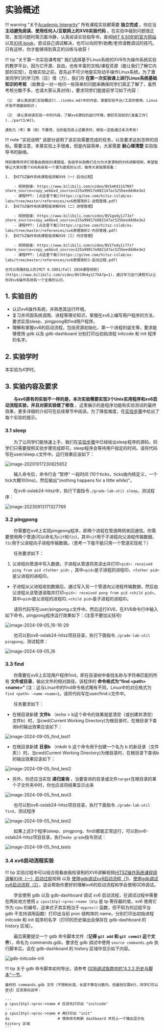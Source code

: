 
# 实验概述

!!! warning "关于[Academic Intergrity](https://integrity.mit.edu/)"
    所有课程实验都需要 **独立完成** 。你应当 **主动避免阅读、使用任何人/互联网上的XV6实验代码** 。在实验中碰到问题很正常，发现问题时需沉着冷静，认真阅读实验指导书，查阅[MIT 6.S081的官方网站](https://pdos.csail.mit.edu/6.828/2024/index.html)以及[XV6 book](https://pdos.csail.mit.edu/6.828/2024/xv6/book-riscv-rev4.pdf)，尝试自己调试解决，也可以向同学/助教/老师请教调试的技巧。只有这样，你才能够得到真正的训练与收获！

!!! tip "关于第一次实验课考核"
    我们选择基于Linux系统的XV6作为操作系统实验的教学平台，因为它开源、自由，也有丰富的文档/课程资源（能让我们了解它内部的实现）。在做实验之前，首先必不可少地是实际动手操作Linux系统。为了激发同学们的学习热（压）情（力），我们将 **在第一次实验课上进行Linux系统基础知识的考核** （助教会一对一地问一些简单的问题来确保同学们真正了解了，虽然考核分数不多，也请大家认真对待），要求同学们能提前学习如下内容：

    （1） 请认真阅读[实验概述](../index.md)中的内容，掌握实验平台/工具的使用、Linux开发环境基础知识；
    
    （2） 请认真阅读实验一中的内容，了解xv6源码的运行环境，做好实验前的[准备工作](../part3/#2)。
    
    遇到凡（考）事（核）不要慌，当你能完成上述要求时，相信一定能通过本次考核! 


!!! note "实验说明"
    该部分说明了该实验需要完成的任务，以及要求达到怎样的目标。需要注意，本章实验上手很难，但是内容简单，大家需要 **耐心理清楚** 实验指导书的脉络。

    特别推荐同学们观看由我校OS课题组、各级学长助教们合力为大家录制的XV6讲解视频，希望能够让大家对整个XV6系统有一个更为直观的认识，推荐大家按需观看：
    
    1. 【HITSZ操作系统课程组讲解XV6（一）启动过程】 			 
    
    	- 视频链接: https://www.bilibili.com/video/BV1mK411S7N9?share_source=copy_web&vd_source=225a99017e082147ac525beeddd6e3e2
    	- 课程PPT: [点这里下载](https://gitee.com/hitsz-cslab/os-labs/tree/master/references/xv6原理简析1-进程管理.pdf)
    2. 【HITSZ操作系统课程组讲解XV6（二）进程管理】 
    
    	- 视频链接: https://www.bilibili.com/video/BV1ge4y1J7Je?share_source=copy_web&vd_source=225a99017e082147ac525beeddd6e3e2
    	- 课程PPT: [点这里下载](https://gitee.com/hitsz-cslab/os-labs/tree/master/references/xv6原理简析2-内存管理.pdf)
    3. 【HITSZ操作系统课程组讲解XV6（三）内存管理】 
    
    	- 视频链接: https://www.bilibili.com/video/BV1Te4y1i77z?share_source=copy_web&vd_source=225a99017e082147ac525beeddd6e3e2
    	- 课程PPT: [点这里下载](https://gitee.com/hitsz-cslab/os-labs/tree/master/references/xv6原理简析3-启动过程.pdf)
    
    也可以观看B站上的[MIT 6.S081/Fall 2020课程视频](https://www.bilibili.com/video/BV19k4y1C7kA?p=1)，通过学习这门课程可以让你对xv6操作系统有一个全面的认识。

## 1.  实验目的

- 认识xv6操作系统，并熟悉其运行环境。
- 复习并巩固系统调用、进程等理论知识，掌握在xv6上编写用户程序的方法，要求实现sleep、pingpong和find用户程序。
- 理解和掌握xv6的启动流程，包括资源初始化、第一个进程的诞生等，要求能够使用 gdb 以及 gdb-dashboard 分别打印出初始进程 initcode 和 init 程序的名字。
 
## 2.  实验学时

本实验为4学时。

## 3.  实验内容及要求

&emsp;&emsp;**与xv6原有的实验不一样的是，本次实验需要实现3个Unix实用程序和xv6启动流程实验，并且对原实验做了修改** 。这里展示的是程序功能和实验测试的最终效果，更多详细的介绍可在后续章节中阅读。为了降低难度，在[实验步骤](../part3/)中给出了每个实验的提示。

### 3.1 sleep

&emsp;&emsp;为了让同学们能快速上手，我们在[实验步骤](../part3/)中已经给出sleep程序的源码，同学们只需要按照实验步骤完成即可。sleep程序会等待用户指定的时间。请将代码写在user/sleep.c文件中。运行效果应该如下：

![image-20201017230825652](part1.assets/image-20201017230825652.png)

&emsp;&emsp;输入命令后，命令行会 ”暂停“ 一段时间 (10个ticks，ticks由内核定义，一个tick大概100ms)，然后输出"(nothing happens for a little while)"。

&emsp;&emsp;在xv6-oslab24-hitsz中，执行下面指令`./grade-lab-util sleep`，测试程序：

![image-20230913171327769](part1.assets/image-20230913171327769.png)

### 3.2 pingpong

&emsp;&emsp;你需要在xv6上实现pingpong程序，即两个进程在管道两侧来回通信。你需要使用两个管道(可以命名为`c2f`和`f2c`)，其中`c2f`用于子进程向父进程传输数据，`f2c`用于父进程向子进程传输数据。（思考一下能不能只用一个管道实现呢？）

&emsp;&emsp;任务要求如下：

1. 父进程向管道中写入数据，子进程从管道将其读出并打印`<pid>: received ping from pid <father pid>` ，其中`<pid>`是子进程的进程ID，`<father pid>`是父进程的进程ID。

- 子进程从父进程收到数据后，通过写入另一个管道向父进程传输数据，然后由父进程从该管道读取并打印`<pid>: received pong from pid <child pid>`，其中`<pid>`是父进程的进程ID, `<child pid>`是子进程的进程ID。

&emsp;&emsp;请将代码写在user/pingpong.c文件中。然后运行XV6，在XV6命令行中输入如下命令，pingpong程序运行效果如下：(注意不要加尖括号)

![image-2024-09-05_16-16-29](part1.assets/Snipaste_2024-09-05_16-16-29.png)

&emsp;&emsp;也可以到xv6-oslab24-hitsz项目目录，执行下面指令`./grade-lab-util pingpong`，测试程序：

![image-2024-09-05_16](part1.assets/image-pingpong-testresult.png)

### 3.3 find

&emsp;&emsp;你需要在xv6上实现用户程序find，即在目录树中查找名称与字符串匹配的所有 **文件或目录**，输出文件的相对路径。该程序的 **命令格式为“find <path\> <name\>”** (注：这与Linux中的find命令格式略有不同，Linux中的对应格式为`find <path> -name <name>`)。请将代码写在user/find.c文件中。

&emsp;&emsp;任务要求如下：

  - 在根目录新建 **文件b** （echo > b这个命令的效果就是清空（或创建并清空）文件b）时，当cwd(Current Working Directory)为根目录时，在根目录下查询b的输出效果应该如下：

![image-2024-09-05_find_test1](part1.assets/image-find-test1.png)

  - 在根目录新建 **目录b** （mkdir b 这个命令用于创建一个名为 b 的新目录（文件夹））时，当cwd(Current Working Directory)为根目录时，在根目录下查询b的输出效果应该如下：

![image-2024-09-05_find_test2](part1.assets/image-find-test2.png)

  - 另外，你还应当实现 **递归查询** ，当要查询的目录或文件`target`在根目录的某个子文件夹中时，你也应该将结果显示出来

![image-2024-09-05_find_test3](part1.assets/image-find-test3.png)

&emsp;&emsp;也可以到xv6-oslab24-hitsz项目目录，执行下面指令`./grade-lab-util find`，测试程序

![image-2024-09-05_find_test2](part1.assets/Snipaste_2024-09-05_22-30-33.png)

&emsp;&emsp;如果上述3个程序(sleep、pingpong、find)都能正常运行，可以到xv6-oslab24-hitsz项目目录，执行`make grade`指令测试：

![image-2024-09-05_find_tests](part1.assets/Snipaste_2024-09-05_22-32-46.png)

### 3.4 xv6启动流程实验

!!! tip 
    实验过程中可以结合观看由我校录制的XV6讲解视频[HITSZ操作系统课程组讲解XV6（⼀）启动过程](https://www.bilibili.com/video/BV1mK411S7N9?share_source=copy_web&vd_source=225a99017e082147ac525beeddd6e3e2)视频 以及 [使用gdb调试xv6启动流程（1)](https://www.bilibili.com/video/BV1zAt6e3EfU/?share_source=copy_web&vd_source=a822dcda3537564ccdd0bb45aa0afe33)、[使用gdb调试xv6启动流程（2）](https://www.bilibili.com/video/BV1MrtUe7ELC/?share_source=copy_web&vd_source=a822dcda3537564ccdd0bb45aa0afe33)，这会帮助你更好的理解xv6的启动流程和学会使用GDB调试。

&emsp;&emsp;学会使用 gdb 以及 gdb-dashboard 调试 xv6 启动流程，在调试过程中需要在两处地方使用 `p cpus[$tp]->proc->name`（`$tp` 是 tp 寄存器的值，xv6 使用它作为 cpu 的编号，这串式子其实相当于 `myproc()` 函数，但不知为何远程平台 gdb 不支持调用函数）打印出当前 proc 结构体的 name，分别打印出初始进程 initcode 和 init 程序的名字（打印的历史输出会保存在 gdb-dashboard 的 history 区域）。

&emsp;&emsp;最后需要提交一个 gdb 命令脚本文件（**记得 `git add` 和 `git commit` 这个文件**），命名为 commands.gdb，要求在 gdb 调试中使用 `source commands.gdb` 执行脚本后，会在 gdb-dashboard 的 history 区域中显示如下内容。

![gdb-initcode-init](./part1.assets/gdb-initcode-init.png)

!!! tip
    关于 gdb 命令脚本如何导出，请参考 [GDB调试指南中的“4.2.2 历史与脚本”一节](../gdb.md)。

    最终的 commands.gdb 文件（不限制长度，长度不算在分数内，但最短仅需6行，同学们可以尝试）应该类似这样：
    ```
    ...
    p cpus[$tp]->proc->name # 应该先打印出 "initcode"
    ...
    p cpus[$tp]->proc->name # 再打印出 "init"
    da                      # 使用命令刷新 dashboard 并将上一个输出显示在 history 区域
    ```
